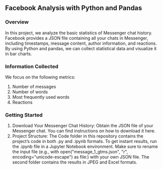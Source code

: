 ## Facebook Analysis with Python and Pandas ## 
### Overview ###
In this project, we analyze the basic statistics of Messenger chat history. Facebook provides a JSON file containing all your chats in Messenger, including timestamps, message content, author information, and reactions. By using Python and pandas, we can collect statistical data and visualize it in bar charts.

### Information Collected ###
We focus on the following metrics:

1. Number of messages
2. Number of words
3. Most frequently used words
4. Reactions

### Getting Started ###
1. Download Your Messenger Chat History:
    Obtain the JSON file of your Messenger chat. You can find instructions on how to download it here.
2. Project Structure:
    The Code folder in this repository contains the project’s code in both .py and .ipynb formats.
    To get instant results, run the .ipynb file in a Jupyter Notebook environment.
    Make sure to rename the input file (e.g., with open("message_1_gtms.json", "r", encoding="unicode-escape") as file:) with your own JSON file.
    The second folder contains the results in JPEG and Excel formats. 
